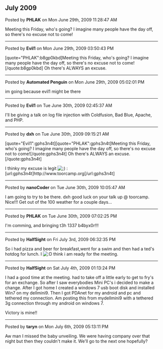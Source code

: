 ## July 2009
Posted by **PHLAK** on Mon June 29th, 2009 11:28:47 AM

Meeting this Friday, who's going? I imagine many people have the day off, so there's no excuse not to come!

--------------------------------------------------------------------------------

Posted by **Evil1** on Mon June 29th, 2009 03:50:43 PM

[quote=&quot;PHLAK&quot;:b8gp0kbd]Meeting this Friday, who's going? I imagine many people have the day off, so there's no excuse not to come![/quote:b8gp0kbd]
Oh there's ALWAYS an excuse.

--------------------------------------------------------------------------------

Posted by **Automated Penguin** on Mon June 29th, 2009 05:02:01 PM

im going because evil1 might be there

--------------------------------------------------------------------------------

Posted by **Evil1** on Tue June 30th, 2009 02:45:37 AM

I'll be giving a talk on log file injection with Coldfusion, Bad Blue, Apache, and PHP.

--------------------------------------------------------------------------------

Posted by **dxh** on Tue June 30th, 2009 09:15:21 AM

[quote=&quot;Evil1&quot;:gphs3n4t][quote=&quot;PHLAK&quot;:gphs3n4t]Meeting this Friday, who's going? I imagine many people have the day off, so there's no excuse not to come![/quote:gphs3n4t]
Oh there's ALWAYS an excuse.[/quote:gphs3n4t]

I thinky my excuse is legit  <!-- s;) --><img src="{SMILIES_PATH}/icon_e_wink.gif" alt=";)" title="Wink" /><!-- s;) --> : [url:gphs3n4t]http&#58;//www&#46;toorcamp&#46;org[/url:gphs3n4t]

--------------------------------------------------------------------------------

Posted by **nanoCoder** on Tue June 30th, 2009 10:05:47 AM

I am going to try to be there. dxh good luck on your talk up @ toorcamp. Nice!!! Get out of the 100 weather for a couple days...

--------------------------------------------------------------------------------

Posted by **PHLAK** on Tue June 30th, 2009 07:02:25 PM

I'm comming, and bringing t3h 1337 b4byx0r!!!

--------------------------------------------------------------------------------

Posted by **HalfSight** on Fri July 3rd, 2009 06:32:35 PM

So i had pizza and beer for breakfast,went for a swim and then had a ted's hotdog for lunch. I <!-- s:D --><img src="{SMILIES_PATH}/icon_e_biggrin.gif" alt=":D" title="Very Happy" /><!-- s:D -->  think i am ready for the meeting.

--------------------------------------------------------------------------------

Posted by **HalfSight** on Sat July 4th, 2009 01:13:24 PM

I had a good time at the meeting. had to take off a little early to get to fry's for an exchange. So after I saw everybodies Mini PC's i decided to make a change. After I got home I created a windows 7 usb boot disk and installed Win7 on my dellmini9. Then I got PDAnet for my android and pc and tethered my connection. Am posting this from mydellmini9 with a tethered 3g connection through my android on windows 7.

Victory is  mine!!

--------------------------------------------------------------------------------

Posted by **taryn** on Mon July 6th, 2009 05:13:11 PM

Aw man I missed the baby unveiling. We were having company over that night but then they couldn't make it. We'll go to the next one hopefully?
